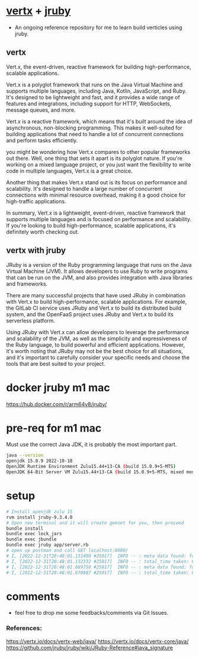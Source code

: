 # [vertx](https://vertx.io/) + [jruby](https://github.com/jruby/jruby)
- An ongoing reference repository for me to learn build verticles using jruby. 

## vertx 
Vert.x, the event-driven, reactive framework for building high-performance, scalable applications.

Vert.x is a polyglot framework that runs on the Java Virtual Machine and supports multiple languages, including Java, Kotlin, JavaScript, and Ruby. It's designed to be lightweight and fast, and it provides a wide range of features and integrations, including support for HTTP, WebSockets, message queues, and more.

Vert.x is a reactive framework, which means that it's built around the idea of asynchronous, non-blocking programming. This makes it well-suited for building applications that need to handle a lot of concurrent connections and perform tasks efficiently.

you might be wondering how Vert.x compares to other popular frameworks out there. Well, one thing that sets it apart is its polyglot nature. If you're working on a mixed language project, or you just want the flexibility to write code in multiple languages, Vert.x is a great choice.

Another thing that makes Vert.x stand out is its focus on performance and scalability. It's designed to handle a large number of concurrent connections with minimal resource overhead, making it a good choice for high-traffic applications.

In summary, Vert.x is a lightweight, event-driven, reactive framework that supports multiple languages and is focused on performance and scalability. If you're looking to build high-performance, scalable applications, it's definitely worth checking out.

## vertx with jruby 
JRuby is a version of the Ruby programming language that runs on the Java Virtual Machine (JVM). It allows developers to use Ruby to write programs that can be run on the JVM, and also provides integration with Java libraries and frameworks.

There are many successful projects that have used JRuby in combination with Vert.x to build high-performance, scalable applications. For example, the GitLab CI service uses JRuby and Vert.x to build its distributed build system, and the OpenFaaS project uses JRuby and Vert.x to build its serverless platform.

Using JRuby with Vert.x can allow developers to leverage the performance and scalability of the JVM, as well as the simplicity and expressiveness of the Ruby language, to build powerful and efficient applications. However, it's worth noting that JRuby may not be the best choice for all situations, and it's important to carefully consider your specific needs and choose the tools that are best suited to your project.

# docker jruby m1 mac
https://hub.docker.com/r/arm64v8/jruby/

# pre-req for m1 mac
Must use the correct Java JDK, it is probably the most important part. 
```bash
java --version 
openjdk 15.0.9 2022-10-18
OpenJDK Runtime Environment Zulu15.44+13-CA (build 15.0.9+5-MTS)
OpenJDK 64-Bit Server VM Zulu15.44+13-CA (build 15.0.9+5-MTS, mixed mode)
```

# setup
```bash
# Install openjdk zulu 15
rvm install jruby-9.3.4.0
# Open new terminal and it will create gemset for you, then proceed
bundle install 
bundle exec lock_jars
bundle exec jbundle 
bundle exec jruby app/server.rb
# open up postman and call GET localhost:8080/
# I, [2022-12-31T20:48:01.131490 #25017]  INFO -- : meta data found: foobar
# I, [2022-12-31T20:48:01.132332 #25017]  INFO -- : total_time taken: 0.000928
# I, [2022-12-31T20:48:01.669750 #25017]  INFO -- : meta data found: foobar
# I, [2022-12-31T20:48:01.670987 #25017]  INFO -- : total_time taken: 0.001235
```

# comments
- feel free to drop me some feedbacks/comments via Git Issues. 

### References:
https://vertx.io/docs/vertx-web/java/
https://vertx.io/docs/vertx-core/java/
https://github.com/jruby/jruby/wiki/JRuby-Reference#java_signature